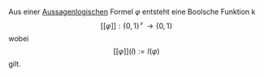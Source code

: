 Aus einer [Aussagenlogischen](Aussagenlogik.md) Formel $\varphi$ entsteht eine Boolsche Funktion 
k$$[[\varphi]] : \lbrace 0, 1\rbrace^\mathcal V \to \lbrace 0, 1\rbrace$$
wobei 
$$[[\varphi]] (I) := I(\varphi)$$
gilt.


